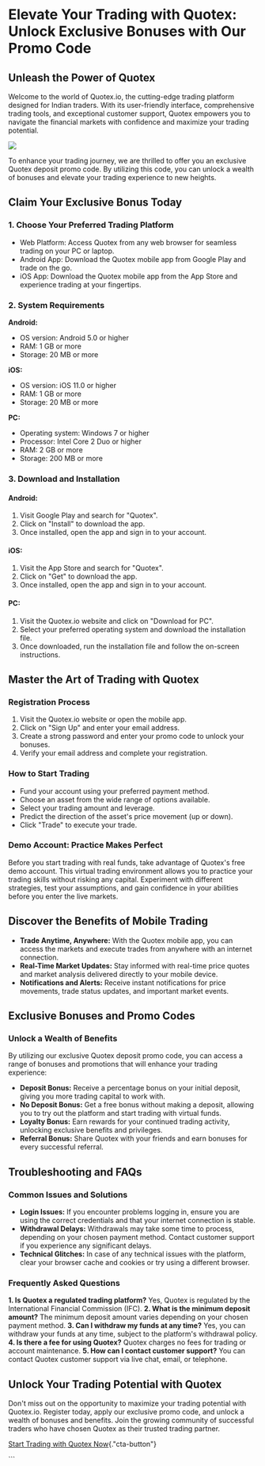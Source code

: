 # Elevate Your Trading with Quotex: Unlock Exclusive Bonuses with Our Promo Code

## Unleash the Power of Quotex

Welcome to the world of Quotex.io, the cutting-edge trading platform
designed for Indian traders. With its user-friendly interface,
comprehensive trading tools, and exceptional customer support, Quotex
empowers you to navigate the financial markets with confidence and
maximize your trading potential.

[![](https://static.quotex.io/files/4_en/300_250.jpg)](https://traff.sbs/brokerqxlid)

To enhance your trading journey, we are thrilled to offer you an
exclusive Quotex deposit promo code. By utilizing this code, you can
unlock a wealth of bonuses and elevate your trading experience to new
heights.

## Claim Your Exclusive Bonus Today

### 1. Choose Your Preferred Trading Platform

-   Web Platform: Access Quotex from any web browser for seamless
    trading on your PC or laptop.
-   Android App: Download the Quotex mobile app from Google Play and
    trade on the go.
-   iOS App: Download the Quotex mobile app from the App Store and
    experience trading at your fingertips.

### 2. System Requirements

**Android:**

-   OS version: Android 5.0 or higher
-   RAM: 1 GB or more
-   Storage: 20 MB or more

**iOS:**

-   OS version: iOS 11.0 or higher
-   RAM: 1 GB or more
-   Storage: 20 MB or more

**PC:**

-   Operating system: Windows 7 or higher
-   Processor: Intel Core 2 Duo or higher
-   RAM: 2 GB or more
-   Storage: 200 MB or more

### 3. Download and Installation

#### Android:

1.  Visit Google Play and search for "Quotex".
2.  Click on "Install" to download the app.
3.  Once installed, open the app and sign in to your account.

#### iOS:

1.  Visit the App Store and search for "Quotex".
2.  Click on "Get" to download the app.
3.  Once installed, open the app and sign in to your account.

#### PC:

1.  Visit the Quotex.io website and click on "Download for PC".
2.  Select your preferred operating system and download the installation
    file.
3.  Once downloaded, run the installation file and follow the on-screen
    instructions.

## Master the Art of Trading with Quotex

### Registration Process

1.  Visit the Quotex.io website or open the mobile app.
2.  Click on "Sign Up" and enter your email address.
3.  Create a strong password and enter your promo code to unlock your
    bonuses.
4.  Verify your email address and complete your registration.

### How to Start Trading

-   Fund your account using your preferred payment method.
-   Choose an asset from the wide range of options available.
-   Select your trading amount and leverage.
-   Predict the direction of the asset\'s price movement (up or down).
-   Click "Trade" to execute your trade.

### Demo Account: Practice Makes Perfect

Before you start trading with real funds, take advantage of Quotex\'s
free demo account. This virtual trading environment allows you to
practice your trading skills without risking any capital. Experiment
with different strategies, test your assumptions, and gain confidence in
your abilities before you enter the live markets.

## Discover the Benefits of Mobile Trading

-   **Trade Anytime, Anywhere:** With the Quotex mobile app, you can
    access the markets and execute trades from anywhere with an internet
    connection.
-   **Real-Time Market Updates:** Stay informed with real-time price
    quotes and market analysis delivered directly to your mobile device.
-   **Notifications and Alerts:** Receive instant notifications for
    price movements, trade status updates, and important market events.

## Exclusive Bonuses and Promo Codes

### Unlock a Wealth of Benefits

By utilizing our exclusive Quotex deposit promo code, you can access a
range of bonuses and promotions that will enhance your trading
experience:

-   **Deposit Bonus:** Receive a percentage bonus on your initial
    deposit, giving you more trading capital to work with.
-   **No Deposit Bonus:** Get a free bonus without making a deposit,
    allowing you to try out the platform and start trading with virtual
    funds.
-   **Loyalty Bonus:** Earn rewards for your continued trading activity,
    unlocking exclusive benefits and privileges.
-   **Referral Bonus:** Share Quotex with your friends and earn bonuses
    for every successful referral.

## Troubleshooting and FAQs

### Common Issues and Solutions

-   **Login Issues:** If you encounter problems logging in, ensure you
    are using the correct credentials and that your internet connection
    is stable.
-   **Withdrawal Delays:** Withdrawals may take some time to process,
    depending on your chosen payment method. Contact customer support if
    you experience any significant delays.
-   **Technical Glitches:** In case of any technical issues with the
    platform, clear your browser cache and cookies or try using a
    different browser.

### Frequently Asked Questions

**1. Is Quotex a regulated trading platform?** Yes, Quotex is regulated
by the International Financial Commission (IFC). **2. What is the
minimum deposit amount?** The minimum deposit amount varies depending on
your chosen payment method. **3. Can I withdraw my funds at any time?**
Yes, you can withdraw your funds at any time, subject to the platform\'s
withdrawal policy. **4. Is there a fee for using Quotex?** Quotex
charges no fees for trading or account maintenance. **5. How can I
contact customer support?** You can contact Quotex customer support via
live chat, email, or telephone.

## Unlock Your Trading Potential with Quotex

Don\'t miss out on the opportunity to maximize your trading potential
with Quotex.io. Register today, apply our exclusive promo code, and
unlock a wealth of bonuses and benefits. Join the growing community of
successful traders who have chosen Quotex as their trusted trading
partner.

[Start Trading with Quotex
Now](\%22https://traff.sbs/brokerqxsignup\%22){."cta-button"}

\`\`\`

